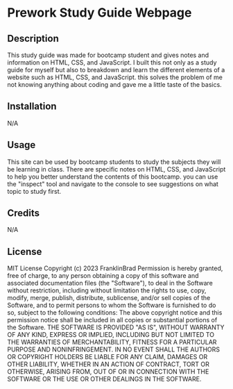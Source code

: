 # Prework Study Guide Webpage 

## Description 

This study guide was made for bootcamp student and gives notes and information on HTML, CSS, and JavaScript. I built this not only as a study guide for myself but also to breakdown and learn the different elements of a website such as HTML, CSS, and JavaScript. this solves the problem of me not knowing anything about coding and gave me a little taste of the basics. 

## Installation 
N/A 

## Usage 
This site can be used by bootcamp students to study the subjects they will be learning in class. There are specific notes on HTML, CSS, and JavaScript to help you better understand the contents of this bootcamp. you can use the "inspect" tool and navigate to the console to see suggestions on what topic to study first. 
## Credits 
N/A 
## License 
MIT License Copyright (c) 2023 FranklinBrad Permission is hereby granted, free of charge, to any person obtaining a copy of this software and associated documentation files (the "Software"), to deal in the Software without restriction, including without limitation the rights to use, copy, modify, merge, publish, distribute, sublicense, and/or sell copies of the Software, and to permit persons to whom the Software is furnished to do so, subject to the following conditions: The above copyright notice and this permission notice shall be included in all copies or substantial portions of the Software. THE SOFTWARE IS PROVIDED "AS IS", WITHOUT WARRANTY OF ANY KIND, EXPRESS OR IMPLIED, INCLUDING BUT NOT LIMITED TO THE WARRANTIES OF MERCHANTABILITY, FITNESS FOR A PARTICULAR PURPOSE AND NONINFRINGEMENT. IN NO EVENT SHALL THE AUTHORS OR COPYRIGHT HOLDERS BE LIABLE FOR ANY CLAIM, DAMAGES OR OTHER LIABILITY, WHETHER IN AN ACTION OF CONTRACT, TORT OR OTHERWISE, ARISING FROM, OUT OF OR IN CONNECTION WITH THE SOFTWARE OR THE USE OR OTHER DEALINGS IN THE SOFTWARE.
